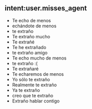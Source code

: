 ## intent:user.misses_agent
- Te echo de menos
- echándote de menos
- te extraño
- Te extraño mucho
- Te extrañé
- Te he extrañado
- te extraño amigo
- Te echo mucho de menos
- te extraño :(
- Te extrañaré
- Te echaremos de menos
- Yo sólo te extraño
- Realmente te extraño
- Ya te extraño
- creo que te extraño
- Extraño hablar contigo
